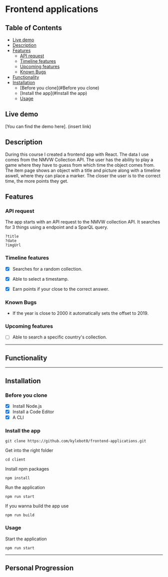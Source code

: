 # Frontend applications

## Table of Contents

- [Live demo](#Live-demo)
- [Description](#Description)
- [Features](#Features)
  - [API request](#API-request)
  - [Timeline features](#Timeline-features)
  - [Upcoming features](#Upcoming-features)
  - [Known Bugs](#Known-Bugs)
- [Functionality](#Functionality)
- [Installation](#Installation)
  - [Before you clone](#Before you clone)
  - [Install the app](#Install the app)
  - [Usage](#Usage)
  
## Live demo

[You can find the demo here]. (insert link)

## Description

During this course I created a frontend app with React. The data I use comes from the NMVW Collection API. The user has the ability to play a game where they have to guess from which time the object comes from. The item page shows an object with a title and picture along with a timeline aswell, where they can place a marker. The closer the user is to the correct time, the more points they get.

## Features

### API request

The app starts with an API request to the NMVW collection API. It searches for 3 things using a endpoint and a SparQL query.
```
?title
?date
?imgUrl
```

### Timeline features

- [x] Searches for a random collection.
- [x] Able to select a timestamp.
- [x] Earn points if your close to the correct answer.


### Known Bugs

- If the year is close to 2000 it automatically sets the offset to 2019.

### Upcoming features

- [ ] Able to search a specific country's collection.

---

## Functionality

---

## Installation

### Before you clone

- [x] Install Node.js
- [x] Install a Code Editor
- [x] A CLI

### Install the app
```
git clone https://github.com/kylebot0/frontend-applications.git
```
Get into the right folder
```
cd client
```
Install npm packages
```
npm install
```
Run the application
```
npm run start
```
If you wanna build the app use
```
npm run build
```

### Usage

Start the application
```
npm run start
```




---

## Personal Progression

